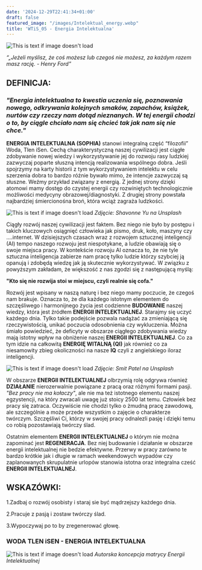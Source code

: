 ```yaml
---
date: '2024-12-29T22:41:34+01:00'
draft: false
featured_image: "/images/Intelektual_energy.webp"
title: 'WTiS_05 - Energia Intelektualna'
---
```


![This is text if image doesn't load](/images/EI.png "nazwa")

*“„Jeżeli myślisz, że coś możesz lub czegoś nie możesz, za każdym razem masz rację. - Henry Ford”*

## **DEFINICJA:**

### *"Energia intelektualna to kwestia uczenia się, poznawania nowego, odkrywania kolejnych smaków, zapachów, książek, nurtów czy rzeczy nam dotąd nieznanych. W tej energii chodzi o to, by ciągle chciało nam się chcieć tak jak nam się nie chce."*

 **ENERGIA INTELEKTUALNA (SOPHIA)** stanowi integralną część “filozofii” Woda, Tlen iSen. Cechą charakterystyczną naszej cywilizacji jest ciągłe zdobywanie nowej wiedzy i wykorzystywanie jej do rozwoju rasy ludzkiej zazwyczaj poparte słuszną intencją realizowania wspólnego dobra. Jeśli spojrzymy na karty historii z tym wykorzystywaniem intelektu w celu szerzenia dobra to bardzo różnie bywało mimo, że intencje zazwyczaj są słuszne. Weźmy przykład związany z energią. Z jednej strony dzięki atomowi mamy dostęp do czystej energii czy rozwiniętych technologicznie możliwości medycyny obrazowej/diagnostyki. Z drugiej strony powstała najbardziej śmiercionośna broń, która wciąż zagraża ludzkości.
 
![This is text if image doesn't load](/images/wtis05atom.jpg "nazwa")
*Zdjęcie: Shavonne Yu na Unsplash*

 Ciągły rozwój naszej cywilizacji jest faktem. Bez niego nie było by postępu i takich kluczowych osiągnięć człowieka jak pismo, druk, koło, maszyny czy ....internet. W dzisiejszych czasach wraz z rozwojem sztucznej inteligencji (AI) tempo naszego rozwoju jest niespotykane, a ludzie obawiają się o swoje miejsca pracy. W kontekście rozwoju AI oznacza to, że nie tyle sztuczna inteligencja zabierze nam pracę tylko ludzie którzy szybciej ją opanują i zdobędą wiedzę jak ją skutecznie wykorzystywać.
 W związku z powyższym zakładam, że większość z nas zgodzi się z następującą myślą:
 
 **"Kto się nie rozwija stoi w miejscu, czyli realnie się cofa."**

 Rozwój jest wpisany w naszą naturę i bez niego mamy poczucie, że czegoś nam brakuje. Oznacza to, że dla każdego istotnym elementem do szczęśliwego i harmonijnego życia jest codzienne **BUDOWANIE** naszej wiedzy, która jest źródłem **ENERGII INTELEKTUALNEJ**. Starajmy się uczyć każdego dnia. Tylko takie podejście pozwala nadążać za zmieniającą się rzeczywistością, unikać poczucia odosobnienia czy wykluczenia. Można śmiało powiedzieć, że deficyty w obszarze ciągłego zdobywania wiedzy mają istotny wpływ na obniżenie naszej  **ENERGII INTELEKTUALNEJ**. Co za tym idzie na całkowitą **ENERGIĘ WITALNĄ (QI)** jak również co za niesamowity zbieg okoliczności na nasze **IQ** czyli z angielskiego iloraz inteligencji.
 
 ![This is text if image doesn't load](/images/Intelektual_energy.webp "nazwa")
*Zdjęcie: Smit Patel na Unsplash*


 W obszarze **ENERGII INTELEKTUALNEJ** olbrzymią rolę odgrywa również **DZIAŁANIE** nierozerwalnie powiązane z pracą oraz różnymi formami pasji. *"Bez pracy nie ma kołaczy"*, ale nie ma też istotnego elementu naszej egzystencji, na który zwracali uwagę już stoicy 2500 lat temu. Człowiek bez pracy się zatraca. Oczywiście nie chodzi tylko o żmudną pracę zawodową, ale szczególnie a może przede wszystkim o zajęcie o charakterze twórczym. Szczęśliwi Ci, którzy w swojej pracy odnalezli pasję i dzięki temu co robią pozostawiają twórczy ślad.

 Ostatnim elementem **ENERGII INTELEKTUALNEJ** o którym nie można zapominać jest **REGENERACJA**. Bez niej budowanie i działanie w obszarze energii intelektualnej nie bedzie efektywne. Przerwy w pracy zarówno te bardzo krótkie jak i długie w ramach weekendowych wypadów czy zaplanowanych skrupulatnie urlopów stanowia istotna oraz integralna cześć **ENERGII INTELEKTUALNEJ**.

## **WSKAZÓWKI:**

1.Zadbaj o rozwój osobisty i staraj sie być mądrzejszy każdego dnia. 

2.Pracuje z pasją i zostaw twórczy ślad.

3.Wypoczywaj po to by zregenerować głowę.


### **WODA TLEN iSEN - ENERGIA INTELEKTUALNA**

![This is text if image doesn't load](/images/wtis05_matryca_EI.jpg "nazwa")
*Autorska koncepcja matrycy Energii Intelektualnej*
